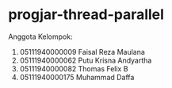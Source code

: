 # progjar-thread-parallel

Anggota Kelompok:
1. 05111940000009 Faisal Reza Maulana
2. 05111940000062 Putu Krisna Andyartha
3. 05111940000082 Thomas Felix B
4. 05111940000175 Muhammad Daffa
